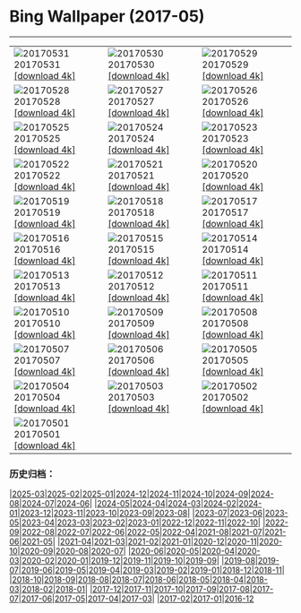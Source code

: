 # Bing Wallpaper (2017-05)
**************

<table><tr><td><img class="wallpaper" src="https://www.bing.com/az/hprichbg/rb/MtTamVideo_EN-US10798436683_1920x1080.jpg" alt="20170531"> 20170531 <a href="https://www.bing.com/az/hprichbg/rb/MtTamVideo_EN-US10798436683_UHD.jpg">[download 4k]</a></td><td><img class="wallpaper" src="https://www.bing.com/az/hprichbg/rb/TempleStreet_EN-US6964048300_1920x1080.jpg" alt="20170530"> 20170530 <a href="https://www.bing.com/az/hprichbg/rb/TempleStreet_EN-US6964048300_UHD.jpg">[download 4k]</a></td><td><img class="wallpaper" src="https://www.bing.com/az/hprichbg/rb/ArlingtonDrone_EN-US12840808174_1920x1080.jpg" alt="20170529"> 20170529 <a href="https://www.bing.com/az/hprichbg/rb/ArlingtonDrone_EN-US12840808174_UHD.jpg">[download 4k]</a></td></tr><tr><td><img class="wallpaper" src="https://www.bing.com/az/hprichbg/rb/MataderoBridge_EN-US9215461155_1920x1080.jpg" alt="20170528"> 20170528 <a href="https://www.bing.com/az/hprichbg/rb/MataderoBridge_EN-US9215461155_UHD.jpg">[download 4k]</a></td><td><img class="wallpaper" src="https://www.bing.com/az/hprichbg/rb/BromoJava_EN-US13327758529_1920x1080.jpg" alt="20170527"> 20170527 <a href="https://www.bing.com/az/hprichbg/rb/BromoJava_EN-US13327758529_UHD.jpg">[download 4k]</a></td><td><img class="wallpaper" src="https://www.bing.com/az/hprichbg/rb/Fiddleheads_EN-US12581425191_1920x1080.jpg" alt="20170526"> 20170526 <a href="https://www.bing.com/az/hprichbg/rb/Fiddleheads_EN-US12581425191_UHD.jpg">[download 4k]</a></td></tr><tr><td><img class="wallpaper" src="https://www.bing.com/az/hprichbg/rb/PyramidsOfMeroe_EN-US10074354144_1920x1080.jpg" alt="20170525"> 20170525 <a href="https://www.bing.com/az/hprichbg/rb/PyramidsOfMeroe_EN-US10074354144_UHD.jpg">[download 4k]</a></td><td><img class="wallpaper" src="https://www.bing.com/az/hprichbg/rb/BB1883_EN-US15158286681_1920x1080.jpg" alt="20170524"> 20170524 <a href="https://www.bing.com/az/hprichbg/rb/BB1883_EN-US15158286681_UHD.jpg">[download 4k]</a></td><td><img class="wallpaper" src="https://www.bing.com/az/hprichbg/rb/Dipper_EN-US11520051960_1920x1080.jpg" alt="20170523"> 20170523 <a href="https://www.bing.com/az/hprichbg/rb/Dipper_EN-US11520051960_UHD.jpg">[download 4k]</a></td></tr><tr><td><img class="wallpaper" src="https://www.bing.com/az/hprichbg/rb/LakePowellStorm_EN-US6822865622_1920x1080.jpg" alt="20170522"> 20170522 <a href="https://www.bing.com/az/hprichbg/rb/LakePowellStorm_EN-US6822865622_UHD.jpg">[download 4k]</a></td><td><img class="wallpaper" src="https://www.bing.com/az/hprichbg/rb/RietvleiNR_EN-US13984689187_1920x1080.jpg" alt="20170521"> 20170521 <a href="https://www.bing.com/az/hprichbg/rb/RietvleiNR_EN-US13984689187_UHD.jpg">[download 4k]</a></td><td><img class="wallpaper" src="https://www.bing.com/az/hprichbg/rb/Thunderbirds_EN-US12257799708_1920x1080.jpg" alt="20170520"> 20170520 <a href="https://www.bing.com/az/hprichbg/rb/Thunderbirds_EN-US12257799708_UHD.jpg">[download 4k]</a></td></tr><tr><td><img class="wallpaper" src="https://www.bing.com/az/hprichbg/rb/BMXTunnel_EN-US11407579695_1920x1080.jpg" alt="20170519"> 20170519 <a href="https://www.bing.com/az/hprichbg/rb/BMXTunnel_EN-US11407579695_UHD.jpg">[download 4k]</a></td><td><img class="wallpaper" src="https://www.bing.com/az/hprichbg/rb/Palaon_EN-US11145059144_1920x1080.jpg" alt="20170518"> 20170518 <a href="https://www.bing.com/az/hprichbg/rb/Palaon_EN-US11145059144_UHD.jpg">[download 4k]</a></td><td><img class="wallpaper" src="https://www.bing.com/az/hprichbg/rb/SpermophilusArmatus_EN-US12133314731_1920x1080.jpg" alt="20170517"> 20170517 <a href="https://www.bing.com/az/hprichbg/rb/SpermophilusArmatus_EN-US12133314731_UHD.jpg">[download 4k]</a></td></tr><tr><td><img class="wallpaper" src="https://www.bing.com/az/hprichbg/rb/PorthminsterBeach_EN-US9087788446_1920x1080.jpg" alt="20170516"> 20170516 <a href="https://www.bing.com/az/hprichbg/rb/PorthminsterBeach_EN-US9087788446_UHD.jpg">[download 4k]</a></td><td><img class="wallpaper" src="https://www.bing.com/az/hprichbg/rb/IncenseFactory_EN-US12465733494_1920x1080.jpg" alt="20170515"> 20170515 <a href="https://www.bing.com/az/hprichbg/rb/IncenseFactory_EN-US12465733494_UHD.jpg">[download 4k]</a></td><td><img class="wallpaper" src="https://www.bing.com/az/hprichbg/rb/CheetahMom_EN-US10122059369_1920x1080.jpg" alt="20170514"> 20170514 <a href="https://www.bing.com/az/hprichbg/rb/CheetahMom_EN-US10122059369_UHD.jpg">[download 4k]</a></td></tr><tr><td><img class="wallpaper" src="https://www.bing.com/az/hprichbg/rb/DeltaJunction_EN-US10400798964_1920x1080.jpg" alt="20170513"> 20170513 <a href="https://www.bing.com/az/hprichbg/rb/DeltaJunction_EN-US10400798964_UHD.jpg">[download 4k]</a></td><td><img class="wallpaper" src="https://www.bing.com/az/hprichbg/rb/VernalFall_EN-US10631212377_1920x1080.jpg" alt="20170512"> 20170512 <a href="https://www.bing.com/az/hprichbg/rb/VernalFall_EN-US10631212377_UHD.jpg">[download 4k]</a></td><td><img class="wallpaper" src="https://www.bing.com/az/hprichbg/rb/SpringGoat_EN-US7159260528_1920x1080.jpg" alt="20170511"> 20170511 <a href="https://www.bing.com/az/hprichbg/rb/SpringGoat_EN-US7159260528_UHD.jpg">[download 4k]</a></td></tr><tr><td><img class="wallpaper" src="https://www.bing.com/az/hprichbg/rb/WardCharcoalOvens_EN-US14435429327_1920x1080.jpg" alt="20170510"> 20170510 <a href="https://www.bing.com/az/hprichbg/rb/WardCharcoalOvens_EN-US14435429327_UHD.jpg">[download 4k]</a></td><td><img class="wallpaper" src="https://www.bing.com/az/hprichbg/rb/WoodDucks_EN-US13296832819_1920x1080.jpg" alt="20170509"> 20170509 <a href="https://www.bing.com/az/hprichbg/rb/WoodDucks_EN-US13296832819_UHD.jpg">[download 4k]</a></td><td><img class="wallpaper" src="https://www.bing.com/az/hprichbg/rb/TaihangMountains_EN-US6666930369_1920x1080.jpg" alt="20170508"> 20170508 <a href="https://www.bing.com/az/hprichbg/rb/TaihangMountains_EN-US6666930369_UHD.jpg">[download 4k]</a></td></tr><tr><td><img class="wallpaper" src="https://www.bing.com/az/hprichbg/rb/WhiteEyedMoray_EN-US10194096653_1920x1080.jpg" alt="20170507"> 20170507 <a href="https://www.bing.com/az/hprichbg/rb/WhiteEyedMoray_EN-US10194096653_UHD.jpg">[download 4k]</a></td><td><img class="wallpaper" src="https://www.bing.com/az/hprichbg/rb/MorskieOko_EN-US9982151528_1920x1080.jpg" alt="20170506"> 20170506 <a href="https://www.bing.com/az/hprichbg/rb/MorskieOko_EN-US9982151528_UHD.jpg">[download 4k]</a></td><td><img class="wallpaper" src="https://www.bing.com/az/hprichbg/rb/HenequenCactus_EN-US11064780489_1920x1080.jpg" alt="20170505"> 20170505 <a href="https://www.bing.com/az/hprichbg/rb/HenequenCactus_EN-US11064780489_UHD.jpg">[download 4k]</a></td></tr><tr><td><img class="wallpaper" src="https://www.bing.com/az/hprichbg/rb/SSAtlantis_EN-US8848737137_1920x1080.jpg" alt="20170504"> 20170504 <a href="https://www.bing.com/az/hprichbg/rb/SSAtlantis_EN-US8848737137_UHD.jpg">[download 4k]</a></td><td><img class="wallpaper" src="https://www.bing.com/az/hprichbg/rb/NavagioBeach_EN-US8854639142_1920x1080.jpg" alt="20170503"> 20170503 <a href="https://www.bing.com/az/hprichbg/rb/NavagioBeach_EN-US8854639142_UHD.jpg">[download 4k]</a></td><td><img class="wallpaper" src="https://www.bing.com/az/hprichbg/rb/NHMElephants_EN-US9810396474_1920x1080.jpg" alt="20170502"> 20170502 <a href="https://www.bing.com/az/hprichbg/rb/NHMElephants_EN-US9810396474_UHD.jpg">[download 4k]</a></td></tr><tr><td><img class="wallpaper" src="https://www.bing.com/az/hprichbg/rb/QueensParkGlasshouse_EN-US12334827410_1920x1080.jpg" alt="20170501"> 20170501 <a href="https://www.bing.com/az/hprichbg/rb/QueensParkGlasshouse_EN-US12334827410_UHD.jpg">[download 4k]</a></td><td></td><td></td></tr></table>

### 历史归档：

|[2025-03](/../2025-03/2025-03.md)|[2025-02](/../2025-02/2025-02.md)|[2025-01](/../2025-01/2025-01.md)|[2024-12](/../2024-12/2024-12.md)|[2024-11](/../2024-11/2024-11.md)|[2024-10](/../2024-10/2024-10.md)|[2024-09](/../2024-09/2024-09.md)|[2024-08](/../2024-08/2024-08.md)|[2024-07](/../2024-07/2024-07.md)|[2024-06](/../2024-06/2024-06.md)|
|[2024-05](/../2024-05/2024-05.md)|[2024-04](/../2024-04/2024-04.md)|[2024-03](/../2024-03/2024-03.md)|[2024-02](/../2024-02/2024-02.md)|[2024-01](/../2024-01/2024-01.md)|[2023-12](/../2023-12/2023-12.md)|[2023-11](/../2023-11/2023-11.md)|[2023-10](/../2023-10/2023-10.md)|[2023-09](/../2023-09/2023-09.md)|[2023-08](/../2023-08/2023-08.md)|
|[2023-07](/../2023-07/2023-07.md)|[2023-06](/../2023-06/2023-06.md)|[2023-05](/../2023-05/2023-05.md)|[2023-04](/../2023-04/2023-04.md)|[2023-03](/../2023-03/2023-03.md)|[2023-02](/../2023-02/2023-02.md)|[2023-01](/../2023-01/2023-01.md)|[2022-12](/../2022-12/2022-12.md)|[2022-11](/../2022-11/2022-11.md)|[2022-10](/../2022-10/2022-10.md)|
|[2022-09](/../2022-09/2022-09.md)|[2022-08](/../2022-08/2022-08.md)|[2022-07](/../2022-07/2022-07.md)|[2022-06](/../2022-06/2022-06.md)|[2022-05](/../2022-05/2022-05.md)|[2022-04](/../2022-04/2022-04.md)|[2021-08](/../2021-08/2021-08.md)|[2021-07](/../2021-07/2021-07.md)|[2021-06](/../2021-06/2021-06.md)|[2021-05](/../2021-05/2021-05.md)|
|[2021-04](/../2021-04/2021-04.md)|[2021-03](/../2021-03/2021-03.md)|[2021-02](/../2021-02/2021-02.md)|[2021-01](/../2021-01/2021-01.md)|[2020-12](/../2020-12/2020-12.md)|[2020-11](/../2020-11/2020-11.md)|[2020-10](/../2020-10/2020-10.md)|[2020-09](/../2020-09/2020-09.md)|[2020-08](/../2020-08/2020-08.md)|[2020-07](/../2020-07/2020-07.md)|
|[2020-06](/../2020-06/2020-06.md)|[2020-05](/../2020-05/2020-05.md)|[2020-04](/../2020-04/2020-04.md)|[2020-03](/../2020-03/2020-03.md)|[2020-02](/../2020-02/2020-02.md)|[2020-01](/../2020-01/2020-01.md)|[2019-12](/../2019-12/2019-12.md)|[2019-11](/../2019-11/2019-11.md)|[2019-10](/../2019-10/2019-10.md)|[2019-09](/../2019-09/2019-09.md)|
|[2019-08](/../2019-08/2019-08.md)|[2019-07](/../2019-07/2019-07.md)|[2019-06](/../2019-06/2019-06.md)|[2019-05](/../2019-05/2019-05.md)|[2019-04](/../2019-04/2019-04.md)|[2019-03](/../2019-03/2019-03.md)|[2019-02](/../2019-02/2019-02.md)|[2019-01](/../2019-01/2019-01.md)|[2018-12](/../2018-12/2018-12.md)|[2018-11](/../2018-11/2018-11.md)|
|[2018-10](/../2018-10/2018-10.md)|[2018-09](/../2018-09/2018-09.md)|[2018-08](/../2018-08/2018-08.md)|[2018-07](/../2018-07/2018-07.md)|[2018-06](/../2018-06/2018-06.md)|[2018-05](/../2018-05/2018-05.md)|[2018-04](/../2018-04/2018-04.md)|[2018-03](/../2018-03/2018-03.md)|[2018-02](/../2018-02/2018-02.md)|[2018-01](/../2018-01/2018-01.md)|
|[2017-12](/../2017-12/2017-12.md)|[2017-11](/../2017-11/2017-11.md)|[2017-10](/../2017-10/2017-10.md)|[2017-09](/../2017-09/2017-09.md)|[2017-08](/../2017-08/2017-08.md)|[2017-07](/../2017-07/2017-07.md)|[2017-06](/../2017-06/2017-06.md)|[2017-05](/2017-05.md)|[2017-04](/../2017-04/2017-04.md)|[2017-03](/../2017-03/2017-03.md)|
|[2017-02](/../2017-02/2017-02.md)|[2017-01](/../2017-01/2017-01.md)|[2016-12](/../2016-12/2016-12.md)